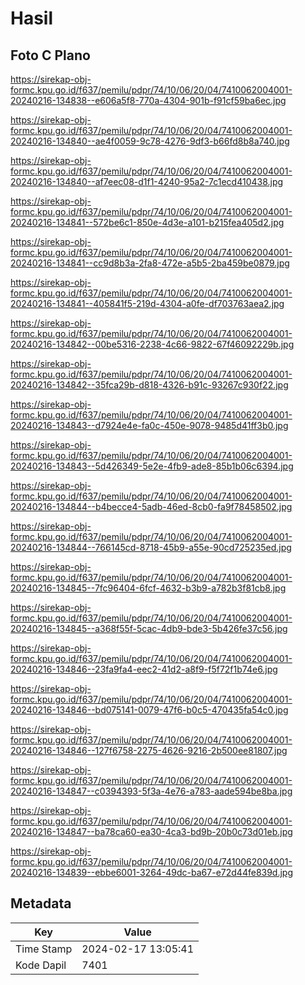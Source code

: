 # Hasil

## Foto C Plano

https://sirekap-obj-formc.kpu.go.id/f637/pemilu/pdpr/74/10/06/20/04/7410062004001-20240216-134838--e606a5f8-770a-4304-901b-f91cf59ba6ec.jpg

https://sirekap-obj-formc.kpu.go.id/f637/pemilu/pdpr/74/10/06/20/04/7410062004001-20240216-134840--ae4f0059-9c78-4276-9df3-b66fd8b8a740.jpg

https://sirekap-obj-formc.kpu.go.id/f637/pemilu/pdpr/74/10/06/20/04/7410062004001-20240216-134840--af7eec08-d1f1-4240-95a2-7c1ecd410438.jpg

https://sirekap-obj-formc.kpu.go.id/f637/pemilu/pdpr/74/10/06/20/04/7410062004001-20240216-134841--572be6c1-850e-4d3e-a101-b215fea405d2.jpg

https://sirekap-obj-formc.kpu.go.id/f637/pemilu/pdpr/74/10/06/20/04/7410062004001-20240216-134841--cc9d8b3a-2fa8-472e-a5b5-2ba459be0879.jpg

https://sirekap-obj-formc.kpu.go.id/f637/pemilu/pdpr/74/10/06/20/04/7410062004001-20240216-134841--405841f5-219d-4304-a0fe-df703763aea2.jpg

https://sirekap-obj-formc.kpu.go.id/f637/pemilu/pdpr/74/10/06/20/04/7410062004001-20240216-134842--00be5316-2238-4c66-9822-67f46092229b.jpg

https://sirekap-obj-formc.kpu.go.id/f637/pemilu/pdpr/74/10/06/20/04/7410062004001-20240216-134842--35fca29b-d818-4326-b91c-93267c930f22.jpg

https://sirekap-obj-formc.kpu.go.id/f637/pemilu/pdpr/74/10/06/20/04/7410062004001-20240216-134843--d7924e4e-fa0c-450e-9078-9485d41ff3b0.jpg

https://sirekap-obj-formc.kpu.go.id/f637/pemilu/pdpr/74/10/06/20/04/7410062004001-20240216-134843--5d426349-5e2e-4fb9-ade8-85b1b06c6394.jpg

https://sirekap-obj-formc.kpu.go.id/f637/pemilu/pdpr/74/10/06/20/04/7410062004001-20240216-134844--b4becce4-5adb-46ed-8cb0-fa9f78458502.jpg

https://sirekap-obj-formc.kpu.go.id/f637/pemilu/pdpr/74/10/06/20/04/7410062004001-20240216-134844--766145cd-8718-45b9-a55e-90cd725235ed.jpg

https://sirekap-obj-formc.kpu.go.id/f637/pemilu/pdpr/74/10/06/20/04/7410062004001-20240216-134845--7fc96404-6fcf-4632-b3b9-a782b3f81cb8.jpg

https://sirekap-obj-formc.kpu.go.id/f637/pemilu/pdpr/74/10/06/20/04/7410062004001-20240216-134845--a368f55f-5cac-4db9-bde3-5b426fe37c56.jpg

https://sirekap-obj-formc.kpu.go.id/f637/pemilu/pdpr/74/10/06/20/04/7410062004001-20240216-134846--23fa9fa4-eec2-41d2-a8f9-f5f72f1b74e6.jpg

https://sirekap-obj-formc.kpu.go.id/f637/pemilu/pdpr/74/10/06/20/04/7410062004001-20240216-134846--bd075141-0079-47f6-b0c5-470435fa54c0.jpg

https://sirekap-obj-formc.kpu.go.id/f637/pemilu/pdpr/74/10/06/20/04/7410062004001-20240216-134846--127f6758-2275-4626-9216-2b500ee81807.jpg

https://sirekap-obj-formc.kpu.go.id/f637/pemilu/pdpr/74/10/06/20/04/7410062004001-20240216-134847--c0394393-5f3a-4e76-a783-aade594be8ba.jpg

https://sirekap-obj-formc.kpu.go.id/f637/pemilu/pdpr/74/10/06/20/04/7410062004001-20240216-134847--ba78ca60-ea30-4ca3-bd9b-20b0c73d01eb.jpg

https://sirekap-obj-formc.kpu.go.id/f637/pemilu/pdpr/74/10/06/20/04/7410062004001-20240216-134839--ebbe6001-3264-49dc-ba67-e72d44fe839d.jpg


## Metadata

| Key        | Value               |
| ---------- | ------------------- |
| Time Stamp | 2024-02-17 13:05:41 |
| Kode Dapil | 7401                |



